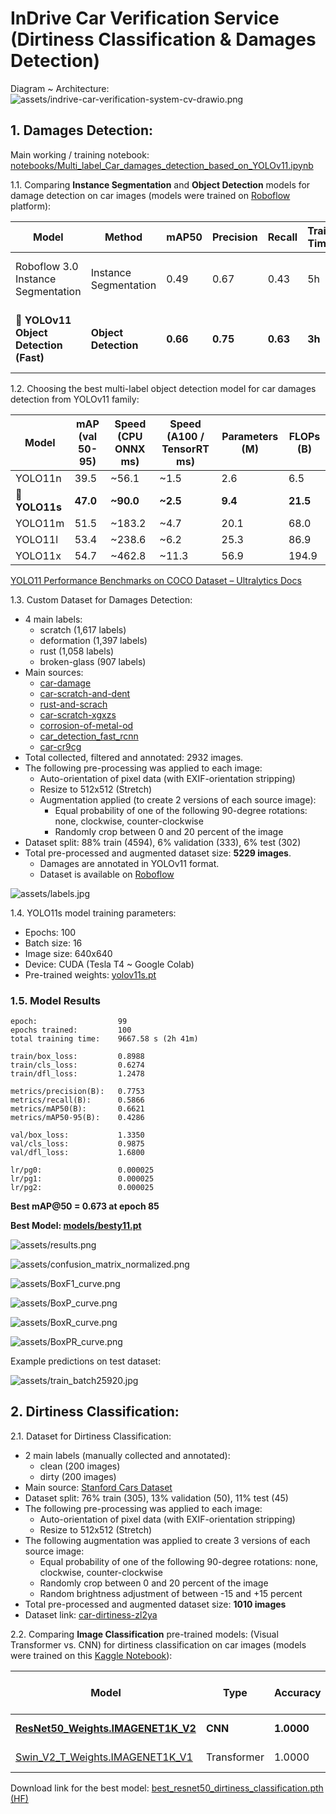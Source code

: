 # InDrive Car Verification Service (Dirtiness Classification & Damages Detection)

Diagram ~ Architecture:
![assets/indrive-car-verification-system-cv-drawio.png](assets/indrive-car-verification-system-cv-drawio.png)

## 1. **Damages Detection**:

Main working / training notebook: [notebooks/Multi_label_Car_damages_detection_based_on_YOLOv11.ipynb](notebooks/Multi_label_Car_damages_detection_based_on_YOLOv11.ipynb)

1.1. Comparing **Instance Segmentation** and **Object Detection** models for damage detection on car images (models were trained on [Roboflow](https://roboflow.com/) platform):

| Model | Method | mAP50 | Precision | Recall | Train Time | Dataset Size | Dataset |
|-------|--------|-------|-----------|--------|------------|--------------|---------|
| Roboflow 3.0 Instance Segmentation | Instance Segmentation | 0.49 | 0.67 | 0.43 | 5h | 1700 (external) | [car-damage-coco-dataset](https://universe.roboflow.com/dan-vmm5z/car-damage-coco-dataset) |
| **🌟 YOLOv11 Object Detection (Fast)** | **Object Detection** | **0.66** | **0.75** | **0.63** | **3h** | 2932 (custom) | [multi-label-car-damage-detection-hfvtf](https://universe.roboflow.com/computer-vision-projects-w1m15/multi-label-car-damage-detection-hfvtf/) |

1.2. Choosing the best multi-label object detection model for car damages detection from YOLOv11 family:

| Model     | mAP (val 50-95) | Speed (CPU ONNX ms) | Speed (A100 / TensorRT ms) | Parameters (M) | FLOPs (B) |
|-----------|------------------|----------------------|-----------------------------|----------------|-----------|
| YOLO11n   | 39.5             | ~56.1                | ~1.5                        | 2.6            | 6.5       |
| **🌟 YOLO11s**   | **47.0**             | **~90.0**                | **~2.5**                        | **9.4**            | **21.5**      |
| YOLO11m | 51.5         | ~183.2               | ~4.7                        | 20.1           | 68.0      |
| YOLO11l   | 53.4             | ~238.6               | ~6.2                        | 25.3           | 86.9      |
| YOLO11x   | 54.7             | ~462.8               | ~11.3                       | 56.9           | 194.9     |

[YOLO11 Performance Benchmarks on COCO Dataset – Ultralytics Docs](https://docs.ultralytics.com/models/yolo11/)

1.3. Custom Dataset for Damages Detection:
 - 4 main labels: 
    - scratch (1,617 labels)
    - deformation (1,397 labels)
    - rust (1,058 labels)	
    - broken-glass (907 labels)
 - Main sources:
    - [car-damage](https://universe.roboflow.com/skillfactory/car-damage-c1f0i)
    - [car-scratch-and-dent](https://universe.roboflow.com/carpro/car-scratch-and-dent)
    - [rust-and-scrach](https://universe.roboflow.com/seva-at1qy/rust-and-scrach)
    - [car-scratch-xgxzs](https://universe.roboflow.com/project-kmnth/car-scratch-xgxzs)
    - [corrosion-of-metal-od](https://universe.roboflow.com/sgga/corrosion-of-metal-od)
    - [car_detection_fast_rcnn](https://universe.roboflow.com/test-qssu6/car_detection_fast_rcnn)
    - [car-cr9cg](https://universe.roboflow.com/egor-6ctjq/car-cr9cg)
  - Total collected, filtered and annotated: 2932 images.
  - The following pre-processing was applied to each image:
    - Auto-orientation of pixel data (with EXIF-orientation stripping)
    - Resize to 512x512 (Stretch) 
    - Augmentation applied (to create 2 versions of each source image):
        * Equal probability of one of the following 90-degree rotations: none, clockwise, counter-clockwise
        * Randomly crop between 0 and 20 percent of the image
  - Dataset split: 88% train (4594), 6% validation (333), 6% test (302)
  - Total pre-processed and augmented dataset size: **5229 images**.
    - Damages are annotated in YOLOv11 format.
    - Dataset is available on [Roboflow](https://universe.roboflow.com/computer-vision-projects-w1m15/multi-label-car-damage-detection-hfvtf/dataset/2)

![assets/labels.jpg](assets/labels.jpg)

1.4. YOLO11s model training parameters:
 - Epochs: 100
 - Batch size: 16
 - Image size: 640x640
 - Device: CUDA (Tesla T4 ~ Google Colab)
 - Pre-trained weights: [yolov11s.pt](https://docs.ultralytics.com/ru/models/yolo11/)

### 1.5. Model Results

```text
epoch:                  99
epochs trained:         100
total training time:    9667.58 s (2h 41m)

train/box_loss:         0.8988
train/cls_loss:         0.6274
train/dfl_loss:         1.2478

metrics/precision(B):   0.7753
metrics/recall(B):      0.5866
metrics/mAP50(B):       0.6621
metrics/mAP50-95(B):    0.4286

val/box_loss:           1.3350
val/cls_loss:           0.9875
val/dfl_loss:           1.6800

lr/pg0:                 0.000025
lr/pg1:                 0.000025
lr/pg2:                 0.000025
```

**Best mAP@50 = 0.673 at epoch 85**

**Best Model: [models/besty11.pt](models/besty11_car_demage_detection.pt)**

![assets/results.png](assets/results.png)

![assets/confusion_matrix_normalized.png](assets/confusion_matrix_normalized.png)

![assets/BoxF1_curve.png](assets/BoxF1_curve.png)

![assets/BoxP_curve.png](assets/BoxP_curve.png)

![assets/BoxR_curve.png](assets/BoxR_curve.png)

![assets/BoxPR_curve.png](assets/BoxPR_curve.png)

Example predictions on test dataset:

![assets/train_batch25920.jpg](assets/train_batch25920.jpg)


## 2. **Dirtiness Classification**:

2.1. Dataset for Dirtiness Classification:
 - 2 main labels (manually collected and annotated):
    - clean (200 images)
    - dirty (200 images)
 - Main source: [Stanford Cars Dataset](https://www.kaggle.com/datasets/eduardo4jesus/stanford-cars-dataset)
 - Dataset split: 76% train (305), 13% validation (50), 11% test (45)
 - The following pre-processing was applied to each image:
    - Auto-orientation of pixel data (with EXIF-orientation stripping)
    - Resize to 512x512 (Stretch)
 - The following augmentation was applied to create 3 versions of each source image:
    - Equal probability of one of the following 90-degree rotations: none, clockwise, counter-clockwise
    - Randomly crop between 0 and 20 percent of the image
    - Random brightness adjustment of between -15 and +15 percent
 - Total pre-processed and augmented dataset size: **1010 images**
 - Dataset link: [car-dirtiness-zl2ya](https://universe.roboflow.com/test-8a3qo/car-dirtiness-zl2ya/)

2.2. Comparing **Image Classification** pre-trained models: (Visual Transformer vs. CNN) for dirtiness classification on car images (models were trained on this [Kaggle Notebook](https://www.kaggle.com/code/armanzhalgasbayev/car-dirtiness-classification)):

| Model | Type | Accuracy | Precision | Recall | F1-Score | Train Time | File Size | GFLOPs | Inference Time (CPU ms) |
|-------|------|----------|-----------|--------|----------|------------|--------------|--------|--------------------------|
| **[ResNet50_Weights.IMAGENET1K_V2](https://docs.pytorch.org/vision/main/models/generated/torchvision.models.resnet50.html#torchvision.models.ResNet50_Weights)** | **CNN** | **1.0000** | **1.0000** | **1.0000** | **1.0000** | **93 sec.** | **98 MB** | **4.1** | **5.0** |
| [Swin_V2_T_Weights.IMAGENET1K_V1](https://docs.pytorch.org/vision/main/models/generated/torchvision.models.swin_v2_t.html#torchvision.models.Swin_V2_T_Weights) | Transformer | 1.0000 | 1.0000 | 1.0000 | 1.0000 | 169 sec. | 45 MB | 15.0 | 10.0 |

Download link for the best model: [best_resnet50_dirtiness_classification.pth (HF)](https://huggingface.co/silvermete0r/best_resnet50_dirtiness_classification/blob/main/resnet50_car_dirtiness.pth)
